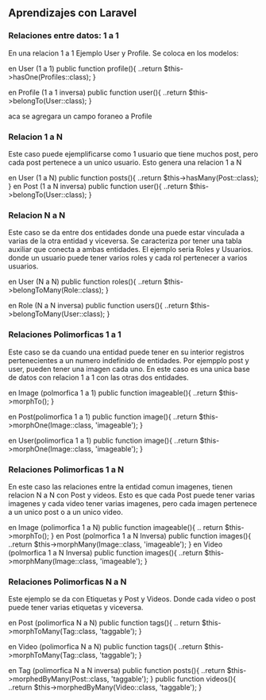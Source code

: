 ## Aprendizajes con Laravel

### Relaciones entre datos: 1 a 1

En una relacion 1 a 1 Ejemplo User y Profile. Se coloca en los modelos:

en User (1 a 1)
public function profile(){
..return $this->hasOne(Profiles::class);
}

en Profile (1 a 1 inversa)
public function user(){
..return $this->belongTo(User::class);
}

aca se agregara un campo foraneo a Profile

### Relacion 1 a N

Este caso puede ejemplificarse como 1 usuario que tiene muchos post, pero cada post pertenece a un unico usuario. Esto genera una relacion 1 a N

en User (1 a N)
public function posts(){
..return $this->hasMany(Post::class);
}
en Post (1 a N inversa)
public function user(){
..return $this->belongTo(User::class);
}

### Relacion N a N

Este caso se da entre dos entidades donde una puede estar vinculada a varias de la otra entidad y viceversa. Se caracteriza por tener una tabla auxiliar que conecta a ambas entidades. El ejemplo seria Roles y Usuarios. donde un usuario puede tener varios roles y cada rol pertenecer a varios usuarios.

en User (N a N)
public function roles(){
..return $this->belongToMany(Role::class);
}

en Role (N a N inversa)
public function users(){
..return $this->belongToMany(User::class);
}

### Relaciones Polimorficas 1 a 1

Este caso se da cuando una entidad puede tener en su interior registros pertenecientes a un numero indefinido de entidades. Por ejempplo post y user, pueden tener una imagen cada uno. En este caso es una unica base de datos con relacion 1 a 1 con las otras dos entidades.

en Image (polmorfica 1 a 1)
public function imageable(){
..return $this->morphTo();
}

en Post(polimorfica 1 a 1)
public function image(){
..return $this->morphOne(Image::class, 'imageable');
}

en User(polimorfica 1 a 1)
public function image(){
..return $this->morphOne(Image::class, 'imageable');
}

### Relaciones Polimorficas 1 a N

En este caso las relaciones entre la entidad comun imagenes, tienen relacion N a N con Post y videos. Esto es que cada Post puede tener varias imagenes y cada video tener varias imagenes, pero cada imagen pertenece a un unico post o a un unico video.

en Image (polimorfica 1 a N)
public function imageable(){
.. return $this->morphTo();
}
en Post (polmorfica 1 a N Inversa)
public function images(){
..return $this->morphMany(Image::class, 'imageable');
}
en Video (polmorfica 1 a N Inversa)
public function images(){
..return $this->morphMany(Image::class, 'imageable');
}

### Relaciones Polimorficas N a N

Este ejemplo se da con Etiquetas y Post y Videos. Donde cada video o post puede tener varias etiquetas y viceversa.

en Post (polimorfica N a N)
public function tags(){
.. return $this->morphToMany(Tag::class, 'taggable');
}

en Video (polimorfica N a N)
public function tags(){
..return $this->morphToMany(Tag::class, 'taggable');
}

en Tag (polimorfica N a N inversa)
public function posts(){
..return $this->morphedByMany(Post::class, 'taggable');
}
public function videos(){
..return $this->morphedByMany(Video::class, 'taggable');
}
